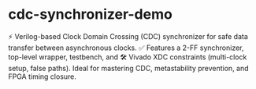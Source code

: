# cdc-synchronizer-demo
⚡ Verilog-based Clock Domain Crossing (CDC) synchronizer for safe data transfer between asynchronous clocks. ✅ Features a 2-FF synchronizer, top-level wrapper, testbench, and 🛠 Vivado XDC constraints (multi-clock setup, false paths). Ideal for mastering CDC, metastability prevention, and FPGA timing closure.
